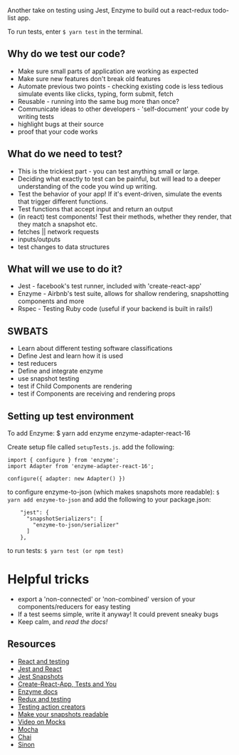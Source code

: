 Another take on testing using Jest, Enzyme to build out a react-redux todo-list app.

To run tests, enter `$ yarn test` in the terminal.

## Why do we test our code?

- Make sure small parts of application are working as expected
- Make sure new features don't break old features
- Automate previous two points - checking existing code is less tedious
  simulate events like clicks, typing, form submit, fetch
- Reusable - running into the same bug more than once?
- Communicate ideas to other developers - 'self-document' your code by writing tests
- highlight bugs at their source
- proof that your code works

## What do we need to test?

- This is the trickiest part - you can test anything small or large.
- Deciding what exactly to test can be painful, but will lead to a deeper understanding of the code you wind up writing.
- Test the behavior of your app! If it's event-driven, simulate the events that trigger different functions.
- Test functions that accept input and return an output
- (in react) test components! Test their methods, whether they render, that they match a snapshot etc.
- fetches || network requests
- inputs/outputs
- test changes to data structures

## What will we use to do it?

- Jest - facebook's test runner, included with 'create-react-app'
- Enzyme - Airbnb's test suite, allows for shallow rendering, snapshotting components and more
- Rspec - Testing Ruby code (useful if your backend is built in rails!)

## SWBATS

- Learn about different testing software classifications
- Define Jest and learn how it is used
- test reducers
- Define and integrate enzyme
- use snapshot testing
- test if Child Components are rendering
- test if Components are receiving and rendering props

## Setting up test environment

To add Enzyme: \$ yarn add enzyme enzyme-adapter-react-16

Create setup file called `setupTests.js`. add the following:

```
import { configure } from 'enzyme';
import Adapter from 'enzyme-adapter-react-16';

configure({ adapter: new Adapter() })
```

to configure enzyme-to-json (which makes snapshots more readable): `$ yarn add enzyme-to-json` and add the following to your package.json:

```
    "jest": {
      "snapshotSerializers": [
        "enzyme-to-json/serializer"
      ]
    },
```

to run tests: `$ yarn test (or npm test)`

# Helpful tricks

- export a 'non-connected' or 'non-combined' version of your components/reducers for easy testing
- If a test seems simple, write it anyway! It could prevent sneaky bugs
- Keep calm, and _*read the docs!*_

## Resources

- [React and testing](https://reactjs.org/community/testing.html)
- [Jest and React](https://jestjs.io/docs/en/tutorial-react)
- [Jest Snapshots](https://jestjs.io/docs/en/snapshot-testing)
- [Create-React-App, Tests and You](https://github.com/facebook/create-react-app/blob/master/packages/react-scripts/template/README.md#running-tests)
- [Enzyme docs](https://airbnb.io/enzyme/docs/installation/)
- [Redux and testing](https://redux.js.org/recipes/writingtests)
- [Testing action creators](https://redux.js.org/recipes/writingtests#action-creators)
- [Make your snapshots readable](https://github.com/adriantoine/enzyme-to-json-v3-testing)
- [Video on Mocks](https://youtu.be/Af4M8GMoxi4)
- [Mocha](https://mochajs.org/)
- [Chai](https://www.chaijs.com/)
- [Sinon](https://sinonjs.org/)
